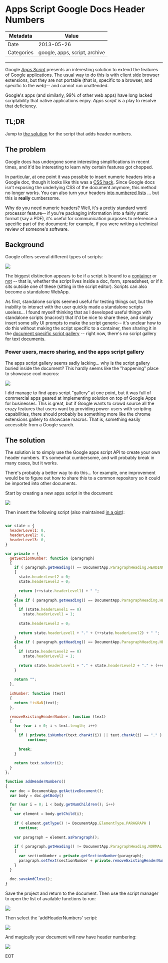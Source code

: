 # Apps Script Google Docs Header Numbers

| Metadata   | Value           |
| ---------- | --------------- |
| Date | 2013-05-26 |
| Categories | google, apps, script, archive |

---

Google [*Apps Script*][apps-script] presents an interesting solution to extend
the features of Google applications.  The usual way to do this is with client
side browser extensions, but they are not portable (that is, specific to a
browser, and specific to the web)-- and cannot run unattended.

[apps-script]: https://developers.google.com/apps-script/

Google's apps (and similarly, 99% of other web apps) have long lacked
scriptability that native applications enjoy. *Apps script* is a play to
resolve that deficiency.

## TL;DR

Jump to [the solution](#the-solution) for the script that adds header numbers.

## The problem

Google docs has undergone some interesting simplifications in recent times, and
it'd be interesting to learn why certain features got chopped.

In particular, at one point it was possible to insert numeric headers into a
Google doc, though it looks like this was a [CSS hack][css-hack].  Since Google
docs isn't exposing the underlying CSS of the document anymore, this method no
longer works.  You can also turn your headers
[into numbered lists][numbered-headers]
...  but this is **really** cumbersome.

[css-hack]: http://www.youtube.com/watch?v=xaypUbQd6wI
[numbered-headers]: http://webapps.stackexchange.com/questions/23861/header-numbering-in-google-docs

Why do you need numeric headers?  Well, it's a pretty standard word processor
feature-- if you're packaging information into a fairly static format (say a
PDF), it's useful for communication purposes to reference a specific part of
the document; for example, if you were writing a technical review of someone's
software.

## Background

Google offers several different types of scripts:

<img src=../images/gapps-script-types.png />

The biggest distinction appears to be if a script is bound to a
[container][script-containers] or [not][standalone-script] -- that is, whether
the script lives inside a doc, form, spreadsheet, or if it sits outside one of
these (sitting in the script editor).  Scripts can also become a standalone
WebApp.

[script-containers]: https://developers.google.com/apps-script/scripts_containers
[standalone-script]: https://developers.google.com/apps-script/execution_script_editor

As first, standalone scripts seemed useful for testing things out, but the
inability to interact with the user quickly made a standalone scripts
useless...  I found myself thinking that as I developed useful things with
standalone scripts (macros!) that it'd be nice to share these, and simply
insert some silly UI prompts to make the script generic-- it's unclear how to
do this without making the script specific to a container, then sharing it in
the [document specific script gallery][script-gallery] -- right now, there's no
script gallery for text documents.

[script-gallery]: https://developers.google.com/apps-script/publishing_gallery#installing_a_script_from_the_gallery

### Power users, macro sharing, and the apps script gallery

The apps script gallery seems sadly lacking... why is the script gallery buried
inside the document?  This hardly seems like the "happening" place to showcase
cool macros:

<img src=../images/gapps-script-gallery.png />

I did manage to find apps script "gallery" at one point, but it was full of
commercial apps geared at implementing solution on top of Google Apps for
businesses.  This is great, but if Google wants to crowd source all the crazy
features that users want by providing power-users with scripting capabilities,
there should probably be something more like the chrome extensions gallery to
showcase macros.  That is, something easily accessible from a Google search.

## The solution <a name="The_Solution"></a>

The solution is to simply use the Google apps script API to create your own
header numbers.  It's somewhat cumbersome, and will probably break in many
cases, but it works.  

There's probably a better way to do this... for example, one improvement would
be to figure out how to share this to a common repository so it could be
imported into other documents.

Start by creating a new apps script in the document:

<img src=../images/launch-script-editor.png />

Then insert the following script (also maintained [in a gist][gist]):

[gist]: https://gist.github.com/silverjam/5613969

``` javascript

var state = {
  headerLevel1: 0,
  headerLevel2: 0,
  headerLevel3: 0,
}

var private = {
  getSectionNumber: function (paragraph)
  {
    if ( paragraph.getHeading() == DocumentApp.ParagraphHeading.HEADING1 )
    {
      state.headerLevel2 = 0;
      state.headerLevel3 = 0;
      
      return (++state.headerLevel1) + " ";
    }
    else if ( paragraph.getHeading() == DocumentApp.ParagraphHeading.HEADING2 )
    {
      if (state.headerLevel1 == 0)
        state.headerLevel1 = 1;
      
      state.headerLevel3 = 0;
      
      return state.headerLevel1 + "." + (++state.headerLevel2) + " ";
    }
    else if ( paragraph.getHeading() == DocumentApp.ParagraphHeading.HEADING3 )
    {
      if (state.headerLevel2 == 0)
        state.headerLevel2 = 1;
      
      return state.headerLevel1 + "." + state.headerLevel2 + "." + (++state.headerLevel3) + " ";
    }
    
    return "";
  },
  
  isNumber: function (text)
  {
    return !isNaN(text);
  },

  removeExistingHeaderNumber: function (text)
  { 
    for (var i = 0; i < text.length; i++)
    {
      if ( private.isNumber(text.charAt(i)) || text.charAt(i) == "." )
          continue;
      
      break;
    }
    
    return text.substr(i);
  }
};

function addHeaderNumbers() 
{
  var doc = DocumentApp.getActiveDocument();
  var body = doc.getBody()

  for (var i = 0; i < body.getNumChildren(); i++)
  {
    var element = body.getChild(i);
    
    if ( element.getType() != DocumentApp.ElementType.PARAGRAPH )
      continue;
    
    var paragraph = element.asParagraph();
    
    if ( paragraph.getHeading() != DocumentApp.ParagraphHeading.NORMAL )
    {
      var sectionNumber = private.getSectionNumber(paragraph);
      paragraph.setText(sectionNumber + private.removeExistingHeaderNumber(paragraph.getText()))
    }
  }
  
  doc.saveAndClose();
}
```

Save the project and return to the document.  Then use the script manager to
open the list of available functions to run:

<img src=../images/gapps-script-manager.png />

Then select the 'addHeaderNumbers' script:

<img src=../images/gapps-script-run-script.png />

And magically your document will now have header numbering:

<img src=../images/gapps-example-header-numbers.png />

EOT

